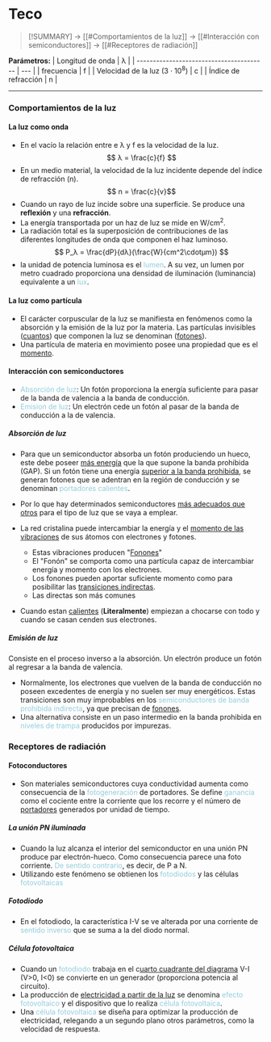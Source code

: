 # Teco
> [!SUMMARY]
> -> [[#Comportamientos de la luz]]
> -> [[#Interacción con semiconductores]]
> -> [[#Receptores de radiación]]

**Parámetros:**
| Longitud de onda                         | λ   |
| ---------------------------------------- | --- |
| frecuencia                               | f   |
| Velocidad de la luz (3 · 10<sup>8</sup>) | c   |
| Índice de refracción                     | n   |


---
### Comportamientos de la luz
#### La luz como onda
- En el vacío la relación entre e λ y f es la velocidad de la luz.
$$ λ = \frac{c}{f} $$
- En un medio material, la velocidad de la luz incidente depende del índice de refracción (n).
$$ n = \frac{c}{v}$$
- Cuando un rayo de luz incide sobre una superficie. Se produce una **reflexión** y una **refracción**.
- La energía transportada por un haz de luz se mide en W/cm<sup>2</sup>. 
- La radiación total es la superposición de contribuciones de las diferentes longitudes de onda que componen el haz luminoso.
$$ P_λ = \frac{dP}{dλ}(\frac{W}{cm^2\cdotµm}) $$
- la unidad de potencia luminosa es el <font color="#92cddc">lumen</font>. A su vez, un lumen por metro cuadrado proporciona una densidad de iluminación (luminancia) equivalente a un <font color="#92cddc">lux</font>.
#### La luz como partícula
- El carácter corpuscular de la luz se manifiesta en fenómenos como la absorción y la emisión de la luz por la materia. Las partículas invisibles (<u>cuantos</u>) que componen la luz se denominan (<u>fotones</u>). 
- Una partícula de materia en movimiento posee una propiedad que es el <u>momento</u>.

#### Interacción con semiconductores
- <font color="#92cddc">Absorción de luz</font>: Un fotón proporciona la energía suficiente para pasar de la banda de valencia a la banda de conducción.
- <font color="#92cddc">Emision de luz</font>: Un electrón cede un fotón al pasar de la banda de conducción a la de valencia.

##### Absorción de luz
- Para que un semiconductor absorba un fotón produciendo un hueco, este debe poseer <u>más energía</u> que la que supone la banda prohibida (GAP). Si un fotón tiene una energía <u>superior a la banda prohibida</u>, se generan fotones que se adentran en la región de conducción y se denominan <font color="#92cddc">portadores calientes</font>.
- Por lo que hay determinados semiconductores <u>más adecuados que otros</u> para el tipo de luz que se vaya a emplear.
- La red cristalina puede intercambiar la energía y el <u>momento de las vibraciones</u> de sus átomos con electrones y fotones. 
	- Estas vibraciones producen "<u>Fonones</u>"
	- El "Fonón" se comporta como una partícula capaz de intercambiar energía y momento con los electrones.
	- Los fonones pueden aportar suficiente momento como para posibilitar las <u>transiciones indirectas</u>.
	- Las directas son más comunes

- Cuando estan <u>calientes</u> (**Literalmente**) empiezan a chocarse con todo y cuando se casan cenden sus electrones.

##### Emisión de luz
Consiste en el proceso inverso a la absorción. Un electrón produce un fotón al regresar a la banda de valencia.
- Normalmente, los electrones que vuelven de la banda de conducción no poseen excedentes de energía y no suelen ser muy energéticos. Estas transiciones son muy improbables en los <font color="#92cddc">semiconductores de banda prohibida indirecta</font>, ya que precisan de <u>fonones</u>.
- Una alternativa consiste en un paso intermedio en la banda prohibida en<font color="#92cddc"> niveles de trampa</font> producidos por impurezas.


### Receptores de radiación
#### Fotoconductores
- Son materiales semiconductores cuya conductividad aumenta como consecuencia de la <font color="#92cddc">fotogeneración</font> de portadores. Se define <font color="#92cddc">ganancia</font> como el cociente entre la corriente que los recorre y el número de <u>portadores</u> generados por unidad de tiempo.

##### La unión PN iluminada
- Cuando la luz alcanza el interior del semiconductor en una unión PN produce par electrón-hueco. Como consecuencia parece una foto corriente. <font color="#92cddc">De sentido contrario</font>, es decir, de P a N.
- Utilizando este fenómeno se obtienen los <font color="#92cddc">fotodiodos</font> y las células <font color="#92cddc">fotovoltaicas</font>
##### Fotodiodo
- En el fotodiodo, la característica I-V se ve alterada por una corriente de <font color="#92cddc">sentido inverso</font> que se suma a la del diodo normal.
##### Célula fotovoltaica
- Cuando un <font color="#92cddc">fotodiodo</font> trabaja en el c<u>uarto cuadrante del diagrama</u> V-I (V>0, I<0) se convierte en un generador (proporciona potencia al circuito).
- La producción de <u>electricidad a partir de la luz</u> se denomina <font color="#92cddc">efecto fotovoltaico</font> y el dispositivo que lo realiza <font color="#92cddc">célula fotovoltaica</font>.
- Una <font color="#92cddc">célula fotovoltaica</font> se diseña para optimizar la producción de electricidad, relegando a un segundo plano otros parámetros, como la velocidad de respuesta.